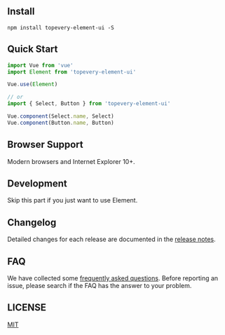 ## Install
```shell
npm install topevery-element-ui -S
```

## Quick Start
``` javascript
import Vue from 'vue'
import Element from 'topevery-element-ui'

Vue.use(Element)

// or
import { Select, Button } from 'topevery-element-ui'

Vue.component(Select.name, Select)
Vue.component(Button.name, Button)
```

## Browser Support
Modern browsers and Internet Explorer 10+.

## Development
Skip this part if you just want to use Element.
 
## Changelog
Detailed changes for each release are documented in the [release notes](https://github.com/ElemeFE/element/releases).

## FAQ
We have collected some [frequently asked questions](https://github.com/ElemeFE/element/blob/master/FAQ.md). Before reporting an issue, please search if the FAQ has the answer to your problem.

## LICENSE
[MIT](LICENSE)
